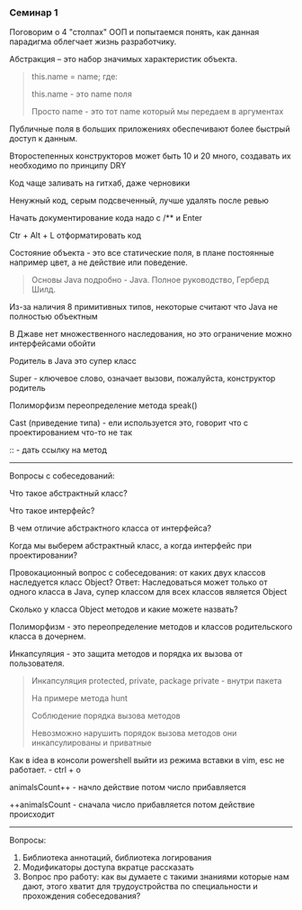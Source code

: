 ### Семинар 1

Поговорим о 4 "столпах" ООП и попытаемся понять, как данная парадигма облегчает жизнь разработчику.

Абстракция – это набор значимых характеристик объекта.

>this.name = name; где:
> 
>   this.name - это name поля
> 
>   Просто name - это тот name который мы передаем в аргументах

Публичные поля в больших приложениях обеспечивают более быстрый доступ к данным.

Второстепенных конструкторов может быть 10 и 20 много, создавать их необходимо по принципу DRY

Код чаще заливать на гитхаб, даже черновики

Ненужный код, серым подсвеченный, лучше удалять после ревью

Начать документирование кода надо с /** и Enter

Ctr + Alt + L отформатировать код

Состояние объекта - это все статические поля, в плане постоянные например цвет, а не действие или поведение.

>Основы Java подробно - Java. Полное руководство, Герберд Шилд.

Из-за наличия 8 примитивных типов, некоторые считают что Java не полностью объектным

В Джаве нет множественного наследования, но это ограничение можно интерфейсами обойти

Родитель в Java это супер класс

Super - ключевое слово, означает вызови, пожалуйста, конструктор родитель

Полиморфизм переопределение метода speak()

Cast (приведение типа) - ели используется это, говорит что с проектированием что-то не так

:: - дать ссылку на метод

---

Вопросы с собеседований:

Что такое абстрактный класс? 

Что такое интерфейс?

В чем отличие абстрактного класса от интерфейса?

Когда мы выберем абстрактный класс, а когда интерфейс при проектировании?

Провокационный вопрос с собеседования: от каких двух классов наследуется класс Object? Ответ: Наследоваться может только от одного класса в Java, супер классом для всех классов является Object

Сколько у класса Object методов и какие можете назвать?

Полиморфизм - это переопределение методов и классов родительского класса в дочернем.

Инкапсуляция - это защита методов и порядка их вызова от пользователя.

> Инкапсуляция protected, private, package private - внутри пакета
> 
> На примере метода hunt
> 
> Соблюдение порядка вызова методов
> 
> Невозможно нарушить порядок вызова методов они инкапсулированы и приватные

Как в idea в консоли powershell выйти из режима вставки в vim, esc не работает. - ctrl + o

animalsCount++ - начло действие потом число прибавляется

++animalsCount - сначала число прибавляется потом действие происходит

---

Вопросы:

1. Библиотека аннотаций, библиотека логирования
2. Модификаторы доступа вкратце рассказать
3. Вопрос про работу: как вы думаете с такими знаниями которые нам дают, этого хватит для трудоустройства по специальности и прохождения собеседования?